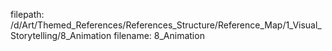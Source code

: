 filepath: /d/Art/Themed_References/References_Structure/Reference_Map/1_Visual_Storytelling/8_Animation
filename: 8_Animation
